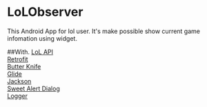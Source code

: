 LoLObserver
=====
This Android App for lol user.
It's make possible show current game infomation using widget. 

##With.
[LoL API](https://developer.riotgames.com/)<br>
[Retrofit](http://square.github.io/retrofit/)<br>
[Butter Knife](https://github.com/JakeWharton/butterknife)<br>
[Glide](https://github.com/bumptech/glide/)<br>
[Jackson](https://github.com/FasterXML/jackson)<br>
[Sweet Alert Dialog](https://github.com/pedant/sweet-alert-dialog)<br>
[Logger](https://github.com/orhanobut/logger)<br>
